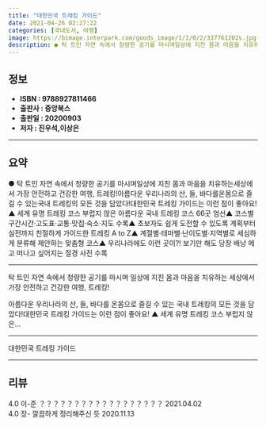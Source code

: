 ```yaml
---
title: "대한민국 트레킹 가이드"
date: 2021-04-26 02:27:22
categories: [국내도서, 여행]
image: https://bimage.interpark.com/goods_image/1/2/0/2/337761202s.jpg
description: ● 탁 트인 자연 속에서 청량한 공기를 마시며일상에 지친 몸과 마음을 치유하는세상에서 가장 안전하고 건강한 여행, 트레킹!아름다운 우리나라의 산, 들, 바다를온몸으로 즐길 수 있는국내 트레킹의 모든 것을 담았다!대한민국 트레킹 가이드는 이런 점이 좋아요!▲ 세계 유명 트레킹 코스 부럽
---
```


## **정보**

- **ISBN : 9788927811466**
- **출판사 : 중앙북스**
- **출판일 : 20200903**
- **저자 : 진우석,이상은**

------



## **요약**

●  탁 트인 자연 속에서 청량한 공기를 마시며일상에 지친 몸과 마음을 치유하는세상에서 가장 안전하고 건강한 여행, 트레킹!아름다운 우리나라의 산, 들, 바다를온몸으로 즐길 수 있는국내 트레킹의 모든 것을 담았다!대한민국 트레킹 가이드는 이런 점이 좋아요!▲ 세계 유명 트레킹 코스 부럽지 않은 아름다운 국내 트레킹 코스 66곳 엄선▲ 코스별 구간시간·고도표·교통·맛집·숙소·지도 수록▲ 초보자도 쉽게 도전할 수 있도록 계획부터 실전까지 친절하게 가이드한 트레킹 A to Z▲ 계절별·테마별·난이도별·지역별로 세심하게 분류해 제안하는 맞춤형 코스▲ 우리나라에도 이런 곳이?! 보기만 해도 당장 배낭 메고 떠나고 싶어지는 절경 사진 수록

------

탁 트인 자연 속에서 청량한 공기를 마시며
일상에 지친 몸과 마음을 치유하는
세상에서 가장 안전하고 건강한 여행, 트레킹!

아름다운 우리나라의 산, 들, 바다를
온몸으로 즐길 수 있는
국내 트레킹의 모든 것을 담았다!대한민국 트레킹 가이드는 이런 점이 좋아요!
▲ 세계 유명 트레킹 코스 부럽지 않은... 

------


대한민국 트레킹 가이드 

------


## **리뷰** 

4.0 이-준 ？？？？？？？？？？？？？？？？？？ 2021.04.02 <br/>4.0 장- 깔끔하게 정리해주신 듯 2020.11.13 <br/>